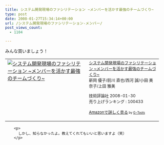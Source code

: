 ```yaml
---
title: システム開発現場のファシリテーション ~メンバーを活かす最強のチームづくり~
type: post
date: 2008-01-27T15:34:14+00:00
url: /システム開発現場のファシリテーション-メンバー/
post_views_count:
  - 1104

---
```

みんな買いましょう！

<table cellpadding="5" border="0">
  <tr>
    <td valign="top">
      <a href="http://www.amazon.co.jp/gp/redirect.html%3FASIN=4774133655%26tag=konnokiyotaka-22%26lcode=xm2%26cID=2025%26ccmID=165953%26location=/o/ASIN/4774133655%253FSubscriptionId=0G91FPYVW6ZGWBH4Y9G2" target="_blank"><img alt="システム開発現場のファシリテーション ~メンバーを活かす最強のチームづくり~" src="https://i0.wp.com/ecx.images-amazon.com/images/I/21NoZqMHUqL.jpg" border="0" data-recalc-dims="1" /></a>
    </td>
    <td valign="top">
      <font size="-1"><a href="http://www.amazon.co.jp/gp/redirect.html%3FASIN=4774133655%26tag=konnokiyotaka-22%26lcode=xm2%26cID=2025%26ccmID=165953%26location=/o/ASIN/4774133655%253FSubscriptionId=0G91FPYVW6ZGWBH4Y9G2" target="_blank">システム開発現場のファシリテーション ~メンバーを活かす最強のチームづくり~</a><img height="1" alt="" src="http://www.assoc-amazon.jp/e/ir?t=konnokiyotaka-22&l=ur2&o=9" width="1" border="0" /><br />新岡 優子/前川 直也/西河 誠/小田 美奈子/上田 雅美 </p>
      <p>
        技術評論社 2008-01-30<br />売り上げランキング : 100433
      </p>
      <p>
        <a href="http://www.amazon.co.jp/gp/redirect.html%3FASIN=4774133655%26tag=konnokiyotaka-22%26lcode=xm2%26cID=2025%26ccmID=165953%26location=/o/ASIN/4774133655%253FSubscriptionId=0G91FPYVW6ZGWBH4Y9G2" target="_blank">Amazonで詳しく見る</a></font><font size="-2"> by <a href="http://www.goodpic.com/mt/aws/index.html">G-Tools</a></font></td> </tr> </tbody> </table> 
        
        <p>
          しかし、知らなかったよ。教えてくれてもいいと思いますよ（笑）
        </p>